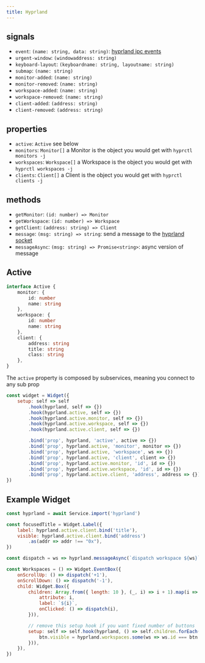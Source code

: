 ```yaml
---
title: Hyprland
---
```


## signals

* `event`: `(name: string, data: string)`: [hyprland ipc events](https://wiki.hyprland.org/IPC/#events-list)
* `urgent-window`: `(windowaddress: string)`
* `keyboard-layout`: `(keyboardname: string, layoutname: string)`
* `submap`: `(name: string)`
* `monitor-added`: `(name: string)`
* `monitor-removed`: `(name: string)`
* `workspace-added`: `(name: string)`
* `workspace-removed`: `(name: string)`
* `client-added`: `(address: string)`
* `client-removed`: `(address: string)`

## properties

* `active`: `Active` see below
* `monitors`: `Monitor[]` a Monitor is the object you would get with `hyprctl monitors -j`
* `workspaces`: `Workspace[]` a Workspace is the object you would get with `hyprctl workspaces -j`
* `clients`: `Client[]` a Client is the object you would get with `hyprctl clients -j`

## methods

* `getMonitor`: `(id: number) => Monitor`
* `getWorkspace`: `(id: number) => Workspace`
* `getClient`: `(address: string) => Client`
* `message`: `(msg: string) => string`: send a message to the [hyprland socket](https://wiki.hyprland.org/IPC/#tmphyprhissocketsock)
* `messageAsync`: `(msg: string) => Promise<string>`: async version of message

## Active

```ts
interface Active {
    monitor: {
        id: number
        name: string
    },
    workspace: {
        id: number
        name: string
    },
    client: {
        address: string
        title: string
        class: string
    },
}
```

The `active` property is composed by subservices, meaning you connect to any sub prop

```js
const widget = Widget({
    setup: self => self
        .hook(hyprland, self => {})
        .hook(hyprland.active, self => {})
        .hook(hyprland.active.monitor, self => {})
        .hook(hyprland.active.workspace, self => {})
        .hook(hyprland.active.client, self => {})

        .bind('prop', hyprland, 'active', active => {})
        .bind('prop', hyprland.active, 'monitor', monitor => {})
        .bind('prop', hyprland.active, 'workspace', ws => {})
        .bind('prop', hyprland.active, 'client', client => {})
        .bind('prop', hyprland.active.monitor, 'id', id => {})
        .bind('prop', hyprland.active.workspace, 'id', id => {})
        .bind('prop', hyprland.active.client, 'address', address => {}),
})
```

## Example Widget

```js
const hyprland = await Service.import('hyprland')

const focusedTitle = Widget.Label({
    label: hyprland.active.client.bind('title'),
    visible: hyprland.active.client.bind('address')
        .as(addr => addr !== "0x"),
})

const dispatch = ws => hyprland.messageAsync(`dispatch workspace ${ws}`);

const Workspaces = () => Widget.EventBox({
    onScrollUp: () => dispatch('+1'),
    onScrollDown: () => dispatch('-1'),
    child: Widget.Box({
        children: Array.from({ length: 10 }, (_, i) => i + 1).map(i => Widget.Button({
            attribute: i,
            label: `${i}`,
            onClicked: () => dispatch(i),
        })),

        // remove this setup hook if you want fixed number of buttons
        setup: self => self.hook(hyprland, () => self.children.forEach(btn => {
            btn.visible = hyprland.workspaces.some(ws => ws.id === btn.attribute);
        })),
    }),
})
```

